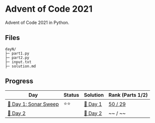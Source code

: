 # Advent of Code 2021
Advent of Code 2021 in Python.

## Files
```
dayN/
├─ part1.py
├─ part2.py
├─ input.txt
├─ solution.md
```

## Progress
| Day                                 | Status   | Solution                           | Rank (Parts 1/2)       |
| -----------                        | ---------| --------                            | ---------   |
| [🎄 Day 1: Sonar Sweep](day1)      | ⭐⭐    | [🎯 Day 1](day1/solution.md)       | [50 / 29](https://adventofcode.com/2021/leaderboard/day/1)    |
| [🎄 Day 2](day2)                   |          | [🎯 Day 2](day2/solution.md)       | ~~ / ~~     |